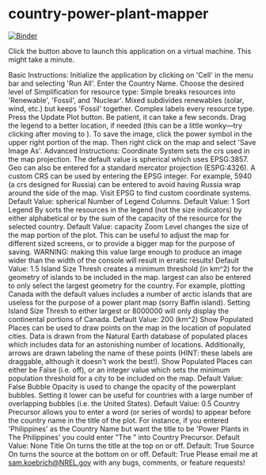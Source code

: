 # country-power-plant-mapper
[![Binder](https://mybinder.org/badge.svg)](https://mybinder.org/v2/gh/skoeb/country-power-plant-mapper/master?filepath=PowerPlantMapper.ipynb)

Click the button above to launch this application on a virtual machine. This might take a minute.

Basic Instructions:
Initialize the application by clicking on 'Cell' in the menu bar and selecting 'Run All'.
Enter the Country Name.
Choose the desired level of Simplification for resource type:
Simple breaks resources into 'Renewable', 'Fossil', and 'Nuclear'.
Mixed subdivides renewables (solar, wind, etc.) but keeps 'Fossil' together.
Complex labels every resource type.
Press the Update Plot button. Be patient, it can take a few seconds.
Drag the legend to a better location, if needed (this can be a little wonky––try clicking after moving to ).
To save the image, click the power symbol in the upper right portion of the map. Then right click on the map and select 'Save Image As'.
Advanced Instructions:
Coordinate System sets the crs used in the map projection. The default value is spherical which uses EPSG:3857. Geo can also be entered for a standard mercator projection (ESPG:4326). A custom CRS can be used by entering the EPSG integer. For example, 5940 (a crs designed for Russia) can be entered to avoid having Russia wrap around the side of the map. Visit EPSG to find custom coordinate systems. Default Value: spherical
Number of Legend Columns. Default Value: 1
Sort Legend By sorts the resources in the legend (not the size indicators) by either alphabetical or by the sum of the capacity of the resource for the selected country. Default Value: capacity
Zoom Level changes the size of the map portion of the plot. This can be useful to adjust the map for different sized screens, or to provide a bigger map for the purpose of saving. WARNING: making this value large enough to produce an image wider than the width of the console will result in erratic results! Default Value: 1.5
Island Size Thresh creates a minimum threshold (in km^2) for the geometry of islands to be included in the map. largest can also be entered to only select the largest geometry for the country. For example, plotting Canada with the default values includes a number of arctic islands that are useless for the purpose of a power plant map (sorry Baffin island). Setting Island Size Thresh to either largest or 8000000 will only display the continental portions of Canada. Default Value: 200 (km^2)
Show Populated Places can be used to draw points on the map in the location of populated cities. Data is drawn from the Natural Earth database of populated places which includes data for an astonishing number of locations. Additionally, arrows are drawn labeling the name of these points (HINT: these labels are draggable, although it doesn't work the best!). Show Populated Places can either be False (i.e. off), or an integer value which sets the minimum population threshold for a city to be included on the map. Default Value: False
Bubble Opacity is used to change the opacity of the powerplant bubbles. Setting it lower can be useful for countries with a large number of overlapping bubbles (i.e. the United States). Default Value: 0.5
Country Precursor allows you to enter a word (or series of words) to appear before the country name in the title of the plot. For instance, if you entered 'Philippines' as the Country Name but want the title to be 'Power Plants in The Philippines' you could enter "The " into Country Precursor. Default Value: None
Title On turns the title at the top on or off. Default: True
Source On turns the source at the bottom on or off. Default: True
Please email me at sam.koebrich@NREL.gov with any bugs, comments, or feature requests!
